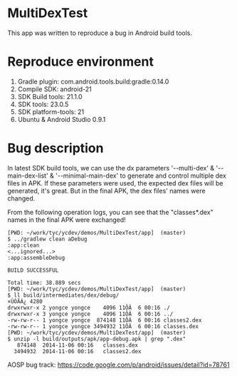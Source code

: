 MultiDexTest
============

This app was written to reproduce a bug in Android build tools.


Reproduce environment
=========

1. Gradle plugin: com.android.tools.build:gradle:0.14.0
2. Compile SDK: android-21
3. SDK Build tools: 21.1.0
4. SDK tools: 23.0.5
5. SDK platform-tools: 21
6. Ubuntu & Android Studio 0.9.1

Bug description
=========

In latest SDK build tools, we can use the dx parameters '--multi-dex' & '--main-dex-list' & '--minimal-main-dex' to generate and control multiple dex files in APK. If these parameters were used, the expected dex files will be generated, it's great. But in the final APK, the dex files' names were changed.

From the following operation logs, you can see that the "classes*.dex" names in the final APK were exchanged!

```
[PWD: ~/work/tyc/ycdev/demos/MultiDexTest/app]  (master)
$ ../gradlew clean aDebug
:app:clean
<...ignored...>
:app:assembleDebug

BUILD SUCCESSFUL

Total time: 38.889 secs
[PWD: ~/work/tyc/ycdev/demos/MultiDexTest/app]  (master)
$ ll build/intermediates/dex/debug/
×ÜÓÃÁ¿ 4280
drwxrwxr-x 2 yongce yongce    4096 11ÔÂ  6 00:16 ./
drwxrwxr-x 3 yongce yongce    4096 11ÔÂ  6 00:16 ../
-rw-rw-r-- 1 yongce yongce  874148 11ÔÂ  6 00:16 classes2.dex
-rw-rw-r-- 1 yongce yongce 3494932 11ÔÂ  6 00:16 classes.dex
[PWD: ~/work/tyc/ycdev/demos/MultiDexTest/app]  (master)
$ unzip -l build/outputs/apk/app-debug.apk | grep ".dex"
   874148  2014-11-06 00:16   classes.dex
  3494932  2014-11-06 00:16   classes2.dex
```

AOSP bug track:
https://code.google.com/p/android/issues/detail?id=78761
